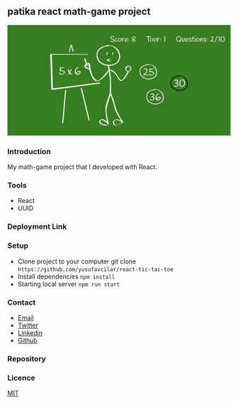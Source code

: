 ## patika react math-game project

<img src="./public/math-game.png" />

### Introduction

My math-game project that I developed with React.

### Tools

* React
* UUID

### Deployment Link



### Setup

* Clone project to your computer git clone `https://github.com/yusufavcilar/react-tic-tac-toe`
* Install dependencies `npm install`
* Starting local server `npm run start`
  

### Contact

* <a href="mailto:yusufavcilar53@gmail.com" target="_blank">Email </a>
* [Twitter](https://twitter.com/yusufavcilarr)
* [Linkedin](https://www.linkedin.com/in/yusuf-avcilar/)
* [Github](https://github.com/yusufavcilar)

### Repository



### Licence

[MIT](LICENCE)